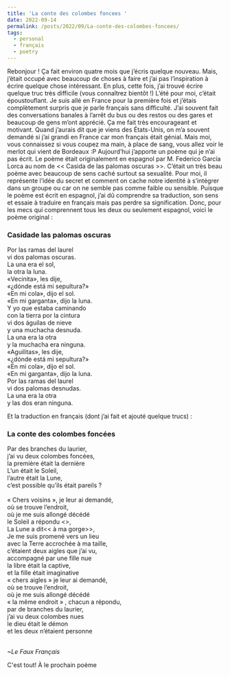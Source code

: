 ```yaml
---
title: 'La conte des colombes foncees '
date: 2022-09-14
permalink: /posts/2022/09/La-conte-des-colombes-foncees/
tags:
  - personal
  - français
  - poetry
---
```


Rebonjour ! Ça fait environ quatre mois que j’écris quelque nouveau. Mais, j’était occupé avec beaucoup de choses à faire et j’ai pas l’inspiration à écrire quelque chose intéressant. En plus, cette fois, j’ai trouvé écrire quelque truc très difficile (vous connaîtrez bientôt !)
L’été pour moi, c’était époustouflant. Je suis allé en France pour la première fois et j’étais complètement surpris que je parle français sans difficulté. J’ai souvent fait des conversations banales à l’arrêt du bus ou des restos ou des gares et beaucoup de gens m’ont apprécié. Ça me fait très encourageant et motivant.  Quand j’aurais dit que je viens des États-Unis, on m’a souvent demandé si j’ai grandi en France car mon français était génial. Mais moi, vous connaissez si vous coupez ma main, à place de sang, vous allez voir le merlot qui vient de Bordeaux :P
Aujourd’hui j’apporte un poème qui je n’ai pas écrit. Le poème était originalement en espagnol par M. Federico García Lorca au nom de << Casida de las palomas oscuras >>. C’était un très beau poème avec beaucoup de sens caché surtout sa sexualité. Pour moi, il représente l’idée du secret et comment on cache notre identité à s’intégrer dans un groupe ou car on ne semble pas comme faible ou sensible. Puisque le poème est écrit en espagnol, j’ai dû comprendre sa traduction, son sens et essaie à traduire en français mais pas perdre sa signification. Donc, pour les mecs qui comprennent tous les deux ou seulement espagnol, voici le poème original :
<br>
### Casidade las palomas oscuras
Por las ramas del laurel <br>
vi dos palomas oscuras. <br>
La una era el sol, <br>
la otra la luna. <br>
«Vecinita», les dije, <br>
«¿dónde está mi sepultura?» <br>
«En mi cola», dijo el sol. <br>
«En mi garganta», dijo la luna. <br>
Y yo que estaba caminando <br>
con la tierra por la cintura <br>
vi dos águilas de nieve <br>
y una muchacha desnuda. <br>
La una era la otra <br>
y la muchacha era ninguna. <br>
«Aguilitas», les dije, <br>
«¿dónde está mi sepultura?» <br>
«En mi cola», dijo el sol. <br>
«En mi garganta», dijo la luna. <br>
Por las ramas del laurel <br>
vi dos palomas desnudas. <br>
La una era la otra <br>
y las dos eran ninguna. <br>

Et la traduction en français (dont j’ai fait et ajouté quelque trucs) :

### La conte des colombes foncées

Par des branches du laurier, <br>
j’ai vu deux colombes foncées, <br>
la première était la dernière <br>
L’un était le Soleil,<br>
l’autre était la Lune,<br>
c’est possible qu’ils était pareils ?<br>  
« Chers voisins », je leur ai demandé,<br>
où se trouve l’endroit,<br>
où je me suis allongé décédé<br>
le Soleil a répondu <<dans ma queue>>,<br>
La Lune a dit<< à ma gorge>>, <br>
Je me suis promené vers un lieu <br>
avec la Terre accrochée à ma taille, <br>
c’étaient deux aigles que j’ai vu, <br>
accompagné par une fille nue <br>
la libre était la captive, <br>
et la fille était imaginative <br>
« chers aigles » je leur ai demandé, <br>
où se trouve l’endroit, <br>
où je me suis allongé décédé <br>
« la même endroit » , chacun a répondu, <br>
par de branches du laurier, <br>
j’ai vu deux colombes nues <br>
le dieu était le démon <br>
et les deux n’étaient personne <br> <br>

*~Le Faux Français*

C'est tout! À le prochain poème









